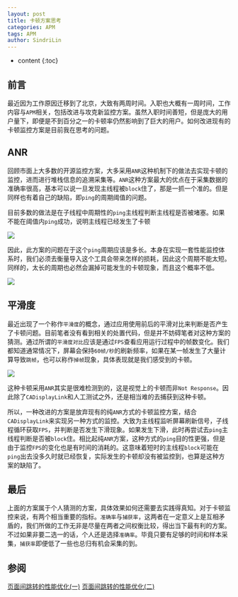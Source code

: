 ```yaml
---
layout: post
title: 卡顿方案思考
categories: APM
tags: APM
author: SindriLin
---
```


* content
{:toc}

## 前言
最近因为工作原因迁移到了北京，大致有两周时间。入职也大概有一周时间，工作内容与`APM`相关，包括改进与攻克新监控方案。虽然入职时间善短，但是庞大的用户量下，即便是不到百分之一的卡顿率仍然影响到了巨大的用户。如何改进现有的卡顿监控方案是目前我在思考的问题。

## ANR
回顾市面上大多数的开源监控方案，大多采用`ANR`这种机制下的做法去实现卡顿的监控，进而进行堆栈信息的追溯采集等。`ANR`这种方案最大的优点在于采集数据的准确率很高，基本可以说一旦发现主线程被`block`住了，那是一抓一个准的。但是同样也有着自己的缺陷，即`ping`的周期阈值的问题。

目前多数的做法是在子线程中周期性的`ping`主线程判断主线程是否被堵塞。如果不能在阈值内`ping`成功，说明主线程已经发生了卡顿

![](http://upload-images.jianshu.io/upload_images/783864-dd204aa5dadee228.png?imageMogr2/auto-orient/strip%7CimageView2/2/w/1240)

因此，此方案的问题在于这个`ping`周期应该是多长。本身在实现一套性能监控体系时，我们必须去衡量导入这个工具会带来怎样的损耗，因此这个周期不能太短。同样的，太长的周期也必然会漏掉可能发生的卡顿现象，而且这个概率不低。

![](http://upload-images.jianshu.io/upload_images/783864-386fb4956352d307.png?imageMogr2/auto-orient/strip%7CimageView2/2/w/1240)

## 平滑度
最近出现了一个称作`平滑度`的概念，通过应用使用前后的平滑对比来判断是否产生了卡顿问题。目前笔者没有看到相关的处置代码，但是并不妨碍笔者对这种方案的猜测。通过所谓的`平滑度对比`应该是通过`FPS`查看应用运行过程中的帧数变化。我们都知道通常情况下，屏幕会保持`60帧/秒`的刷新频率，如果在某一帧发生了大量计算导致`跳帧`，也可以称作`掉帧`现象，具体表现就是我们感受到的卡顿。

![](http://upload-images.jianshu.io/upload_images/783864-7df9b9c06b07625c.png?imageMogr2/auto-orient/strip%7CimageView2/2/w/1240)

这种卡顿采用`ANR`其实是很难检测到的，这是视觉上的卡顿而非`Not Response`。因此除了`CADisplayLink`和人工测试之外，还是相当难的去捕获到这种卡顿。

所以，一种改进的方案是放弃现有的纯`ANR`方式的卡顿监控方案，结合`CADisplayLink`来实现另一种方式的监控。大致为主线程监听屏幕刷新信号，子线程循环获取`FPS`，并判断是否发生下滑现象。如果发生下滑，此时再尝试去`ping`主线程判断是否被`block`住。相比起纯`ANR`方案，这种方式的`ping`目的性更强，但是由于监控`FPS`的变化也是有时间的消耗的。这意味着短时的主线程`block`可能在`ping`出去没多久时就已经恢复，实际发生的卡顿却没有被监控到，也算是这种方案的缺陷了。

## 最后
上面的方案属于个人猜测的方案，具体效果如何还需要去实践得真知。对于卡顿监控来说，有两个相当重要的指标。`准确率`与`捕获率`，这两者在一定意义上是互相矛盾的，我们所做的工作无非是尽量在两者之间权衡比较，得出当下最有利的方案。不过如果非要二选一的话，个人还是选择`准确率`。毕竟只要有足够的时间和样本采集，`捕获率`即便低了一些也总归有机会采集的到。

## 参阅
[页面间跳转的性能优化(一)](http://www.jianshu.com/p/77847c0027c9)
[页面间跳转的性能优化(二)](http://www.jianshu.com/p/92532c2b1d55)

